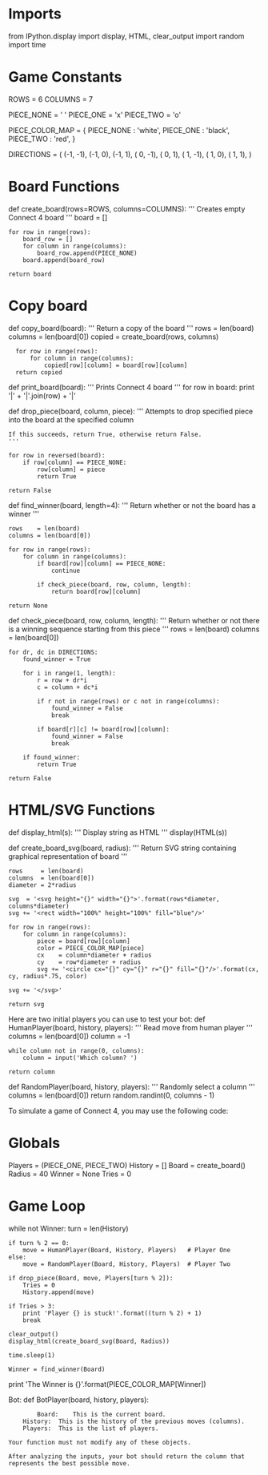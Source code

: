 
# Imports

from IPython.display 
import display, HTML, clear_output
import random
import time

# Game Constants

ROWS       = 6
COLUMNS    = 7

PIECE_NONE = ' '
PIECE_ONE  = 'x'
PIECE_TWO  = 'o'

PIECE_COLOR_MAP = {
    PIECE_NONE : 'white',
    PIECE_ONE  : 'black',
    PIECE_TWO  : 'red',
}

DIRECTIONS = (
    (-1, -1), (-1, 0), (-1, 1),
    ( 0, -1),          ( 0, 1),
    ( 1, -1), ( 1, 0), ( 1, 1),
)

# Board Functions

def create_board(rows=ROWS, columns=COLUMNS):
    ''' Creates empty Connect 4 board '''
    board = []

    for row in range(rows):
        board_row = []
        for column in range(columns):
            board_row.append(PIECE_NONE)
        board.append(board_row)

    return board

  # Copy board

  def copy_board(board):
      ''' Return a copy of the board '''
      rows    = len(board)
      columns = len(board[0])
      copied  = create_board(rows, columns)

      for row in range(rows):
          for column in range(columns):
              copied[row][column] = board[row][column]
      return copied

def print_board(board):
    ''' Prints Connect 4 board '''
    for row in board:
        print '|' + '|'.join(row) + '|'

def drop_piece(board, column, piece):
    ''' Attempts to drop specified piece into the board at the
    specified column

    If this succeeds, return True, otherwise return False.
    '''

    for row in reversed(board):
        if row[column] == PIECE_NONE:
            row[column] = piece
            return True

    return False

def find_winner(board, length=4):
    ''' Return whether or not the board has a winner '''

    rows    = len(board)
    columns = len(board[0])

    for row in range(rows):
        for column in range(columns):
            if board[row][column] == PIECE_NONE:
                continue

            if check_piece(board, row, column, length):
                return board[row][column]

    return None

def check_piece(board, row, column, length):
    ''' Return whether or not there is a winning sequence starting from
    this piece
    '''
    rows    = len(board)
    columns = len(board[0])

    for dr, dc in DIRECTIONS:
        found_winner = True

        for i in range(1, length):
            r = row + dr*i
            c = column + dc*i

            if r not in range(rows) or c not in range(columns):
                found_winner = False
                break

            if board[r][c] != board[row][column]:
                found_winner = False
                break

        if found_winner:
            return True

    return False

# HTML/SVG Functions

def display_html(s):
    ''' Display string as HTML '''
    display(HTML(s))

def create_board_svg(board, radius):
    ''' Return SVG string containing graphical representation of board '''

    rows     = len(board)
    columns  = len(board[0])
    diameter = 2*radius

    svg  = '<svg height="{}" width="{}">'.format(rows*diameter, columns*diameter)
    svg += '<rect width="100%" height="100%" fill="blue"/>'

    for row in range(rows):
        for column in range(columns):
            piece = board[row][column]
            color = PIECE_COLOR_MAP[piece]
            cx    = column*diameter + radius
            cy    = row*diameter + radius
            svg += '<circle cx="{}" cy="{}" r="{}" fill="{}"/>'.format(cx, cy, radius*.75, color)

    svg += '</svg>'

    return svg

Here are two initial players you can use to test your bot:
def HumanPlayer(board, history, players):
    ''' Read move from human player '''
    columns = len(board[0])
    column  = -1

    while column not in range(0, columns):
        column = input('Which column? ')

    return column

def RandomPlayer(board, history, players):
    ''' Randomly select a column '''
    columns = len(board[0])
    return random.randint(0, columns - 1)


To simulate a game of Connect 4, you may use the following code:
# Globals

Players = (PIECE_ONE, PIECE_TWO)
History = []
Board   = create_board()
Radius  = 40
Winner  = None
Tries   = 0

# Game Loop

while not Winner:
    turn = len(History)

    if turn % 2 == 0:
        move = HumanPlayer(Board, History, Players)   # Player One
    else:
        move = RandomPlayer(Board, History, Players)  # Player Two

    if drop_piece(Board, move, Players[turn % 2]):
        Tries = 0
        History.append(move)

    if Tries > 3:
        print 'Player {} is stuck!'.format((turn % 2) + 1)
        break

    clear_output()
    display_html(create_board_svg(Board, Radius))

    time.sleep(1)

    Winner = find_winner(Board)

print 'The Winner is {}'.format(PIECE_COLOR_MAP[Winner])

Bot:
def BotPlayer(board, history, players):
    
            Board:    This is the current board.
        History:  This is the history of the previous moves (columns).
        Players:  This is the list of players.

    Your function must not modify any of these objects.

    After analyzing the inputs, your bot should return the column that
    represents the best possible move.
    
    
 
